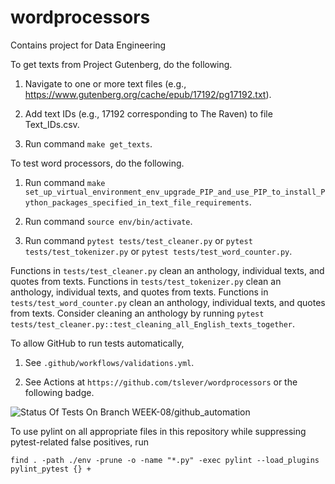# wordprocessors
Contains project for Data Engineering

To get texts from Project Gutenberg, do the following.

1. Navigate to one or more text files (e.g., https://www.gutenberg.org/cache/epub/17192/pg17192.txt).

2. Add text IDs (e.g., 17192 corresponding to The Raven) to file Text_IDs.csv.

3. Run command `make get_texts`.

To test word processors, do the following.

1. Run command `make set_up_virtual_environment_env_upgrade_PIP_and_use_PIP_to_install_Python_packages_specified_in_text_file_requirements`.

2. Run command `source env/bin/activate`.

3. Run command `pytest tests/test_cleaner.py` or `pytest tests/test_tokenizer.py` or `pytest tests/test_word_counter.py`.

Functions in `tests/test_cleaner.py` clean an anthology, individual texts, and quotes from texts. Functions in `tests/test_tokenizer.py` clean an anthology, individual texts, and quotes from texts. Functions in `tests/test_word_counter.py` clean an anthology, individual texts, and quotes from texts. Consider cleaning an anthology by running `pytest tests/test_cleaner.py::test_cleaning_all_English_texts_together`.

To allow GitHub to run tests automatically,

1. See `.github/workflows/validations.yml`.

2. See Actions at `https://github.com/tslever/wordprocessors` or the following badge.

![Status Of Tests On Branch WEEK-08/github_automation](https://github.com/tslever/wordprocessors/actions/workflows/validations.yml/badge.svg?branch=WEEK-08/github_automation)

To use pylint on all appropriate files in this repository while suppressing pytest-related false positives, run

`find . -path ./env -prune -o -name "*.py" -exec pylint --load_plugins pylint_pytest {} +`

